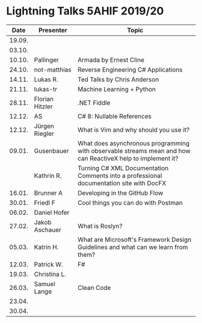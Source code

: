 # Lightning Talks 5AHIF 2019/20

|  Date  |    Presenter    |                                                    Topic                                                    |
| ------ | --------------- | ----------------------------------------------------------------------------------------------------------- |
| 19.09. |                 |                                                                                                             |
| 03.10. |                 |                                                                                                             |
| 10.10. | Pallinger       | Armada by Ernest Cline                                                                                      |
| 24.10. | not-matthias    | Reverse Engineering C# Applications                                                                         |
| 14.11. | Lukas R.        | Ted Talks by Chris Anderson                                                                                 |
| 21.11. | lukas-tr        | Machine Learning + Python                                                                                   |
| 28.11. | Florian Hitzler | .NET Fiddle                                                                                                 |
| 12.12. | AS              | C# 8: Nullable References                                                                                   |
| 12.12. | Jürgen Riegler  | What is Vim and why should you use it?                                                                                  |
| 09.01. | Gusenbauer      | What does asynchronous programming with observable streams mean and how can ReactiveX help to implement it? |
|        | Kathrin R.      | Turning C# XML Documentation Comments into a professional documentation site with DocFX
| 16.01. | Brunner A       | Developing in the GitHub Flow                                                                               |
| 30.01. | Friedl F        | Cool things you can do with Postman                                                                         |
| 06.02. | Daniel Hofer    |                                                                                                             |
| 27.02. | Jakob Aschauer  | What is Roslyn?                                                                                             |
| 05.03. | Katrin H.       | What are Microsoft's Framework Design Guidelines and what can we learn from them?                           |
| 12.03. | Patrick W.      | F#                                                                                                          |
| 19.03. | Christina L.    |                                                                                                             |
| 26.03. | Samuel Lange    | Clean Code                                                                                                  |
| 23.04. |                 |                                                                                                             |
| 30.04. |                 |                                                                                                             |
